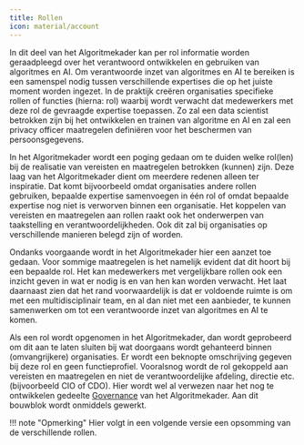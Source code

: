 ```yaml
---
title: Rollen
icon: material/account
---
```


In dit deel van het Algoritmekader kan per rol informatie worden geraadpleegd over het verantwoord ontwikkelen en gebruiken van algoritmes en AI. 
Om verantwoorde inzet van algoritmes en AI te bereiken is een samenspel nodig tussen verschillende expertises die op het juiste moment worden ingezet. 
In de praktijk creëren organisaties specifieke rollen of functies (hierna: rol) waarbij wordt verwacht dat medewerkers met deze rol de gevraagde expertise toepassen. 
Zo zal een data scientist betrokken zijn bij het ontwikkelen en trainen van algoritme en AI en zal een privacy officer maatregelen definiëren voor het beschermen van persoonsgegevens. 

In het Algoritmekader wordt een poging gedaan om te duiden welke rol(len) bij de realisatie van vereisten en maatregelen betrokken (kunnen) zijn. 
Deze laag van het Algoritmekader dient om meerdere redenen alleen ter inspiratie. 
Dat komt bijvoorbeeld omdat organisaties andere rollen gebruiken, bepaalde expertise samenvoegen in één rol of omdat bepaalde expertise nog niet is verworven binnen een organisatie. 
Het koppelen van vereisten en maatregelen aan rollen raakt ook het onderwerpen van taakstelling en verantwoordelijkheden. 
Ook dit zal bij organisaties op verschillende manieren belegd zijn of worden. 

Ondanks voorgaande wordt in het Algoritmekader hier een aanzet toe gedaan. 
Voor sommige maatregelen is het namelijk evident dat dit hoort bij een bepaalde rol. 
Het kan medewerkers met vergelijkbare rollen ook een inzicht geven in wat er nodig is en van hen kan worden verwacht. 
Het laat daarnaast zien dat het rand voorwaardelijk is dat er voldoende ruimte is om met een multidisciplinair team, en al dan niet met een aanbieder, te kunnen samenwerken om tot een verantwoorde inzet van algoritmes en AI te komen. 

Als een rol wordt opgenomen in het Algoritmekader, dan wordt geprobeerd om dit aan te laten sluiten bij wat doorgaans wordt gehanteerd binnen (omvangrijkere) organisaties. 
Er wordt een beknopte omschrijving gegeven bij deze rol en geen functieprofiel. 
Vooralsnog wordt de rol gekoppeld aan vereisten en maatregelen en niet de verantwoordelijke afdeling, directie etc. (bijvoorbeeld CIO of CDO). 
Hier wordt wel al verwezen naar het nog te ontwikkelen gedeelte [Governance](../bouwblokken/governance/index.md) van het Algoritmekader. 
Aan dit bouwblok wordt onmiddels gewerkt. 

!!! note "Opmerking"
    Hier volgt in een volgende versie een opsomming van de verschillende rollen. 
